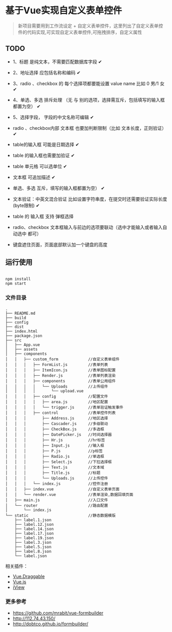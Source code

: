 # 基于Vue实现自定义表单控件

> 新项目需要用到工作流设定 + 自定义表单控件，这里列出了自定义表单控件的代码实现,可实现自定义表单控件,可拖拽排序，自定义属性

## TODO

- 1、标题 是纯文本，不需要匹配数据库字段                                              ✔
- 2、地址选择 应包括名称和编码                                                       ✔
- 3、radio 、checkbox  的 每个选择项都要能设置 value  name  比如 0 男/1 女            ✔
- 4、单选、多选 排斥处理 （无 与 别的选项，选择需互斥，包括填写的输入框都置为空）         ✔
- 5、选择字段， 字段的中文名称可编辑                                                  ✔

- radio 、checkbox内部 文本框 也要加判断限制（比如 文本长度，正则验证）                 ✔
- table的输入框 可能是日期选择                                                       ✔
- table 的输入框也需要加验证                                                        ✔
- table 单元格 可以选单位                                                           ✔
- 文本框 可追加描述                                                                 ✔
- 单选、多选 互斥，填写的输入框都置为空）                                             ✔
- 文本验证：中英文混合验证 比如设置字符串度，在提交时还需要验证实际长度(byte限制)        ✔

- table 的 输入框 支持 弹框选择
- radio、checkbox 文本框输入与前边的选项要联动（选中才能输入或者输入自动选中 都可）
- 键盘遮住页面，页面底部默认加一个键盘的高度



## 运行使用

``` bash

npm install
npm start

```

### 文件目录

```
.
├── README.md
├── build
├── config
├── dist
├── index.html
├── package.json
├── src
│   ├── App.vue
│   ├── assets
│   ├── components
│   │   ├── custom_form             //自定义表单组件
│   │   │   ├── FormList.js         //表单列表    
│   │   │   ├── ItemIcon.js         //表单图标配置
│   │   │   ├── Render.js           //表单列表渲染
│   │   │   ├── components          //表单公用组件
│   │   │   │   └── Uploads         //上传组件
│   │   │   │       └── upload.vue
│   │   │   ├── config              //配置文件
│   │   │   │   ├── area.js         //地区配置
│   │   │   │   └── trigger.js      //表单验证触发事件
│   │   │   ├── control             //表单控件列表
│   │   │       ├── Address.js      //地区选择
│   │   │       ├── Cascader.js     //多级联动
│   │   │       ├── CheckBox.js     //多选框
│   │   │       ├── DatePicker.js   //时间选择器
│   │   │       ├── Hr.js           //hr标签
│   │   │       ├── Input.js        //输入框
│   │   │       ├── P.js            //p标签
│   │   │       ├── Radio.js        //单选框
│   │   │       ├── Select.js       //下拉选择框
│   │   │       ├── Text.js         //文本域
│   │   │       ├── Title.js        //标题
│   │   │       └── Uploads.js      //上传控件
│   │   │   └── index.js            //控件注册
│   │   ├── index.vue               //自定义表单页面
│   │   └── render.vue              //表单渲染,数据回填页面
│   ├── main.js                     //入口文件
│   └── router                      //路由配置
│       └── index.js
└── static                          //静态数据模版
    ├── label.1.json
    ├── label.12.json
    ├── label.14.json
    ├── label.17.json
    ├── label.19.json
    ├── label.3.json
    ├── label.5.json
    ├── label.8.json
    └── label.json
```

相关插件：
- [Vue.Draggable](https://github.com/SortableJS/Vue.Draggable)
- [Vue.js](https://vuejs.org/)
- [iView](https://www.iviewui.com/docs/guide/install)

### 更多参考
- https://github.com/mrabit/vue-formbuilder
- http://112.74.43.150/
- http://dobtco.github.io/formbuilder/
